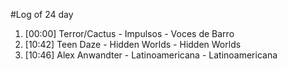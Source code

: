 #Log of 24 day

1. [00:00] Terror/Cactus - Impulsos - Voces de Barro
1. [10:42] Teen Daze - Hidden Worlds - Hidden Worlds
1. [10:46] Alex Anwandter - Latinoamericana - Latinoamericana
